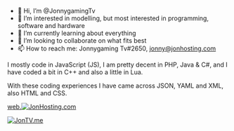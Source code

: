 - 👋 Hi, I’m @JonnygamingTv
- 👀 I’m interested in modelling, but most interested in programming, software and hardware
- 🌱 I’m currently learning about everything
- 💞️ I’m looking to collaborate on what fits best
- 📫 How to reach me: Jonnygaming Tv#2650, jonny@jonhosting.com

I mostly code in JavaScript (JS), I am pretty decent in PHP, Java & C#, and I have coded a bit in C++ and also a little in Lua.

With these coding experiences I have came across JSON, YAML and XML, also HTML and CSS.

[web.![JonHosting](https://jonhosting.com/JonHosting_Logo.png).com](https://web.JonHosting.com)

[![JonTV.me](https://jontv.me/JonTV/JonTVme_light.svg)](https://JonTV.me)

<!---
JonnygamingTv/JonnygamingTv is a ✨ special ✨ repository because its `README.md` (this file) appears on your GitHub profile.
You can click the Preview link to take a look at your changes.
--->
